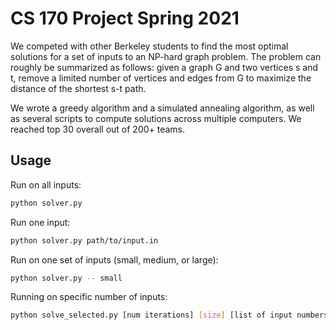 # CS 170 Project Spring 2021

We competed with other Berkeley students to find the most optimal solutions for a set of inputs to an NP-hard graph problem. The problem can roughly be summarized as follows: given a graph G and two vertices s and t, remove a limited number of vertices and edges from G to maximize the distance of the shortest s-t path.

We wrote a greedy algorithm and a simulated annealing algorithm, as well as several scripts to compute solutions across multiple computers. We reached top 30 overall out of 200+ teams.


## Usage

Run on all inputs:
``` sh
python solver.py
```

Run one input:
``` sh
python solver.py path/to/input.in
```

Run on one set of inputs (small, medium, or large):

``` sh
python solver.py -- small
```

Running on specific number of inputs:
``` sh
python solve_selected.py [num iterations] [size] [list of input numbers, separated by space]
```
